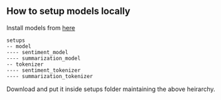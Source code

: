 
## How to setup models locally

Install models from [here](https://drive.google.com/drive/folders/1WZ1fX8diwd-lDRB0xfZFBHKB5TzFsx_V?usp=sharing)

```
setups 
-- model 
---- sentiment_model
---- summarization_model
-- tokenizer
---- sentiment_tokenizer
---- summarization_tokenizer

```

Download and put it inside setups folder maintaining the above heirarchy. 
